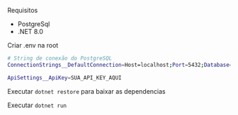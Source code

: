 Requisitos
- PostgreSql
- .NET 8.0
  
Criar .env na root
```bash
# String de conexão do PostgreSQL
ConnectionStrings__DefaultConnection=Host=localhost;Port=5432;Database=bellosoft;Username=postgres;Password=2005

ApiSettings__ApiKey=SUA_API_KEY_AQUI
```

Executar ```dotnet restore``` para baixar as dependencias 

Executar ```dotnet run```
